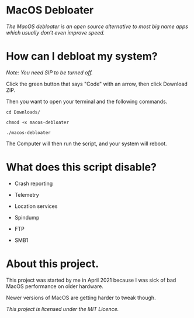 # MacOS Debloater

*The MacOS debloater is an open source alternative to most big name apps which usually don't even improve speed.*

# How can I debloat my system?

*Note: You need SIP to be turned off.*

Click the green button that says "Code" with an arrow, then click Download ZIP.

Then you want to open your terminal and the following commands.

```
cd Downloads/

chmod +x macos-debloater

./macos-debloater
```

The Computer will then run the script, and your system will reboot.

# What does this script disable?

- Crash reporting

- Telemetry

- Location services

- Spindump

- FTP

- SMB1

# About this project.

This project was started by me in April 2021 because I was sick of bad MacOS performance on older hardware.

Newer versions of MacOS are getting harder to tweak though.

*This project is licensed under the MIT Licence.*
